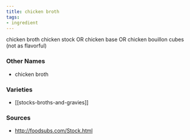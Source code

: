 ```yaml
---
title: chicken broth
tags:
- ingredient
---
```

chicken broth chicken stock OR chicken base OR chicken bouillon cubes (not as flavorful)

### Other Names

* chicken broth

### Varieties

* [[stocks-broths-and-gravies]]

### Sources
* http://foodsubs.com/Stock.html
